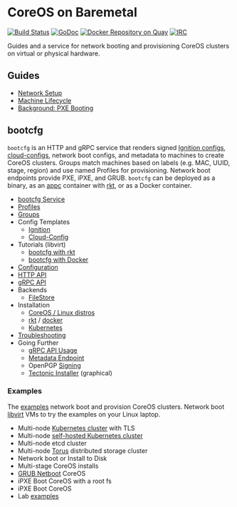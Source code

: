 
# CoreOS on Baremetal

[![Build Status](https://travis-ci.org/coreos/coreos-baremetal.svg?branch=master)](https://travis-ci.org/coreos/coreos-baremetal) [![GoDoc](https://godoc.org/github.com/coreos/coreos-baremetal?status.png)](https://godoc.org/github.com/coreos/coreos-baremetal) [![Docker Repository on Quay](https://quay.io/repository/coreos/bootcfg/status "Docker Repository on Quay")](https://quay.io/repository/coreos/bootcfg) [![IRC](https://img.shields.io/badge/irc-%23coreos-449FD8.svg)](https://botbot.me/freenode/coreos)

Guides and a service for network booting and provisioning CoreOS clusters on virtual or physical hardware.

## Guides

* [Network Setup](Documentation/network-setup.md)
* [Machine Lifecycle](Documentation/machine-lifecycle.md)
* [Background: PXE Booting](Documentation/network-booting.md)

## bootcfg

`bootcfg` is an HTTP and gRPC service that renders signed [Ignition configs](https://coreos.com/ignition/docs/latest/what-is-ignition.html), [cloud-configs](https://coreos.com/os/docs/latest/cloud-config.html), network boot configs, and metadata to machines to create CoreOS clusters. Groups match machines based on labels (e.g. MAC, UUID, stage, region) and use named Profiles for provisioning. Network boot endpoints provide PXE, iPXE, and GRUB. `bootcfg` can be deployed as a binary, as an [appc](https://github.com/appc/spec) container with [rkt](https://coreos.com/rkt/docs/latest/), or as a Docker container.

* [bootcfg Service](Documentation/bootcfg.md)
* [Profiles](Documentation/bootcfg.md#profiles)
* [Groups](Documentation/bootcfg.md#groups-and-metadata)
* Config Templates
    * [Ignition](Documentation/ignition.md)
    * [Cloud-Config](Documentation/cloud-config.md)
* Tutorials (libvirt)
    * [bootcfg with rkt](Documentation/getting-started-rkt.md)
    * [bootcfg with Docker](Documentation/getting-started-docker.md)
* [Configuration](Documentation/config.md)
* [HTTP API](Documentation/api.md)
* [gRPC API](https://godoc.org/github.com/coreos/coreos-baremetal/bootcfg/client)
* Backends
    * [FileStore](Documentation/bootcfg.md#data)
* Installation
    * [CoreOS / Linux distros](Documentation/deployment.md)
    * [rkt](Documentation/deployment.md#rkt) / [docker](Documentation/deployment.md#docker)
    * [Kubernetes](Documentation/deployment.md#kubernetes)
* [Troubleshooting](Documentation/troubleshooting.md)
* Going Further
    * [gRPC API Usage](Documentation/config.md#grpc-api)
    * [Metadata Endpoint](Documentation/api.md#metadata)
    * OpenPGP [Signing](Documentation/api.md#openpgp-signatures)
    * [Tectonic Installer](https://tectonic.com/blog/tectonic-1-3-release.html) (graphical)

### Examples

The [examples](examples) network boot and provision CoreOS clusters. Network boot [libvirt](scripts/README.md#libvirt) VMs to try the examples on your Linux laptop.

* Multi-node [Kubernetes cluster](Documentation/kubernetes.md) with TLS
* Multi-node [self-hosted Kubernetes cluster](Documentation/bootkube.md)
* Multi-node etcd cluster
* Multi-node [Torus](Documentation/torus.md) distributed storage cluster
* Network boot or Install to Disk
* Multi-stage CoreOS installs
* [GRUB Netboot](Documentation/grub.md) CoreOS
* iPXE Boot CoreOS with a root fs
* iPXE Boot CoreOS
* Lab [examples](https://github.com/dghubble/metal)
